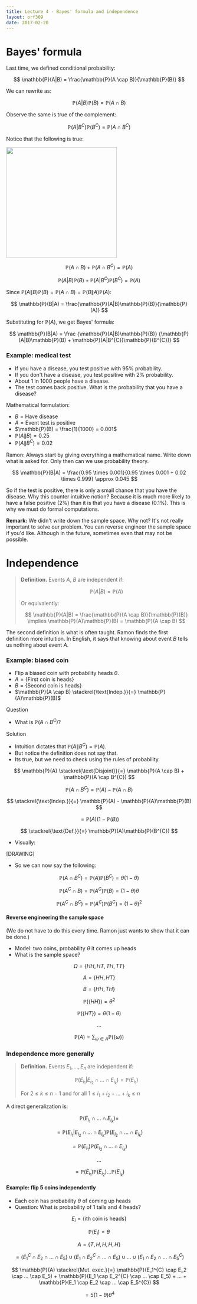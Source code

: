 ```yaml
---
title: Lecture 4 - Bayes' formula and independence
layout: orf309
date: 2017-02-20
---
```


# Bayes' formula

Last time, we defined conditional probability:

$$
    \mathbb{P}(A|B) = \frac{\mathbb{P}(A \cap B)}{\mathbb{P}(B)}
$$

We can rewrite as:


$$
    \mathbb{P}(A|B)\mathbb{P}(B) = \mathbb{P}(A \cap B)
$$

Observe the same is true of the complement:

$$
    \mathbb{P}(A|B^{C})\mathbb{P}(B^{C}) = \mathbb{P}(A \cap B^{C})
$$

Notice that the following is true:

<img src="{{ site.url }}/images/orf309/completeness.png" style="width: 300px;"/>

$$
    \mathbb{P}(A \cap B) + \mathbb{P}(A \cap B^{C}) = \mathbb{P}(A)
$$

$$
    \mathbb{P}(A|B)\mathbb{P}(B) + \mathbb{P}(A|B^{C})\mathbb{P}(B^{C}) = \mathbb{P}(A)
$$

Since $\mathbb{P}(A\|B)\mathbb{P}(B) = \mathbb{P}(A \cap B) = \mathbb{P}(B\|A)\mathbb{P}(A)$:

$$
    \mathbb{P}(B|A) = \frac{\mathbb{P}(A|B)\mathbb{P}(B)}{\mathbb{P}(A)}
$$

Substituting for $\mathbb{P}(A)$, we get Bayes' formula:

$$
    \mathbb{P}(B|A) = \frac
    {\mathbb{P}(A|B)\mathbb{P}(B)}
    {\mathbb{P}(A|B)\mathbb{P}(B) + \mathbb{P}(A|B^{C})\mathbb{P}(B^{C})}
$$

### Example: medical test

- If you have a disease, you test positive with 95% probability.
- If you don't have a disease, you test positive with 2% probability.
- About 1 in 1000 people have a disease.
- The test comes back positive. What is the probability that you have a disease?

Mathematical formulation:

- $B = \text{Have disease}$
- $A = \text{Event test is positive}$
- $\mathbb{P}(B) = \frac{1}{1000} = 0.001$
- $\mathbb{P}(A\|B) = 0.25$
- $\mathbb{P}(A\|B^{C}) = 0.02$

Ramon: Always start by giving everything a mathematical name. Write down what is asked for. Only then can we use probability theory.

$$
\mathbb{P}(B|A) = \frac{0.95 \times 0.001}{0.95 \times 0.001 + 0.02 \times 0.999} \approx 0.045
$$

So if the test is positive, there is only a small chance that you have the disease. Why this counter intuitive notion? Because it is much more likely to have a false positive (2%) than it is that you have a disease (0.1%). This is why we must do formal computations.

**Remark:** We didn't write down the sample space. Why not? It's not really important to solve our problem. You can reverse engineer the sample space if you'd like. Although in the future, sometimes even that may not be possible.


# Independence

> **Definition.** Events $A$, $B$ are independent if:
>
> $$
> \mathbb{P}(A|B) = \mathbb{P}(A)
> $$
>
> Or equivalently:
>
> $$
> \mathbb{P}(A|B) = \frac{\mathbb{P}(A \cap B)}{\mathbb{P}(B)} \implies \mathbb{P}(A)\mathbb{P}(B) = \mathbb{P}(A \cap B)
> $$

The second definition is what is often taught. Ramon finds the first definition more intuition. In English, it says that knowing about event $B$ tells us nothing about event $A$.

### Example: biased coin

- Flip a biased coin with probability heads $\theta$.
- $A = \{ \text{First coin is heads} \}$
- $B = \{ \text{Second coin is heads} \}$
- $\mathbb{P}(A \cap B) \stackrel{\text{Indep.}}{=} \mathbb{P}(A)\mathbb{P}(B)$

Question

- What is $\mathbb{P}(A \cap B^{C})$?

Solution

- Intuition dictates that $\mathbb{P}(A \| B^{C}) = \mathbb{P}(A)$.
- But notice the definition does not say that.
- Its true, but we need to check using the rules of probability.

$$
    \mathbb{P}(A) \stackrel{\text{Disjoint}}{=} \mathbb{P}(A \cap B) + \mathbb{P}(A \cap B^{C})
$$

$$
    \mathbb{P}(A \cap B^{C}) = \mathbb{P}(A) - \mathbb{P}(A \cap B)
$$

$$
    \stackrel{\text{Indep.}}{=} \mathbb{P}(A) - \mathbb{P}(A)\mathbb{P}(B)
$$

$$
    = \mathbb{P}(A)(1 - \mathbb{P}(B))
$$

$$
    \stackrel{\text{Def.}}{=} \mathbb{P}(A)\mathbb{P}(B^{C})
$$

- Visually:

[DRAWING]

- So we can now say the following:

$$
    \mathbb{P}(A \cap B^{C}) = \mathbb{P}(A)\mathbb{P}(B^{C}) = \theta (1 - \theta)
$$

$$
    \mathbb{P}(A^{C} \cap B) = \mathbb{P}(A^{C})\mathbb{P}(B) = (1 - \theta) \theta
$$

$$
    \mathbb{P}(A^{C} \cap B^{C}) = \mathbb{P}(A^{C}) \mathbb{P}(B^{C}) = (1 - \theta)^2
$$


#### Reverse engineering the sample space

(We do not have to do this every time. Ramon just wants to show that it can be done.)

- Model: two coins, probability $\theta$ it comes up heads
- What is the sample space?

$$
\Omega = \{HH, HT, TH, TT\}
$$

$$
A = \{HH, HT\}
$$

$$
B = \{HH, TH\}
$$

$$
\mathbb{P}(\{HH\}) = \theta^2
$$

$$
\mathbb{P}(\{HT\}) = \theta (1 - \theta)
$$

$$
...
$$

$$
\mathbb{P}(A) = \sum_{\omega \in A} \mathbb{P}(\{\omega\})
$$


### Independence more generally

> **Definition.** Events $E_1, ..., E_n$ are independent if:
>
> $$
> \mathbb{P}(E_{i_1} | E_{i_2} \cap ... \cap E_{i_k}) = \mathbb{P}(E_{i_1})
> $$
>
> For $2 \leq k \leq n-1$ and for all $1 \leq i_1 + i_2 + ... + i_k \leq n$

A direct generalization is:

$$
    \mathbb{P}(E_{i_1} \cap ... \cap E_{i_k}) =
$$

$$
    = \mathbb{P}(E_{i_1} | E_{i_2} \cap ... \cap E_{i_k}) \mathbb{P}(E_{i_2} \cap ... \cap E_{i_k})
$$

$$
    = \mathbb{P}(E_{i_1}) \mathbb{P}(E_{i_2} \cap ... \cap E_{i_k})
$$

$$
    ...
$$

$$
    = \mathbb{P}(E_{i_1}) \mathbb{P}(E_{i_2}) ... \mathbb{P}(E_{i_k})
$$

#### Example: flip 5 coins independently

- Each coin has probability $\theta$ of coming up heads
- Question: What is probability of 1 tails and 4 heads?

$$
    E_i = \{ \text{$i$th coin is heads} \}
$$

$$
    \mathbb{P}(E_i) = \theta
$$

$$
    A = \{T, H, H, H, H\}
$$

$$
    = 
    (E_1^{C} \cap  E_2 \cap ... \cap  E_5)
    \cup
    (E_1 \cap  E_2^{C} \cap ... \cap  E_5)
    \cup
    ...
    \cup
    (E_1 \cap  E_2 \cap ... \cap  E_5^{C})
$$

$$
    \mathbb{P}(A)
    \stackrel{Mut. exec.}{=}
    \mathbb{P}(E_1^{C} \cap  E_2 \cap ... \cap  E_5)
    +
    \mathbb{P}(E_1 \cap  E_2^{C} \cap ... \cap  E_5)
    +
    ...
    +
    \mathbb{P}(E_1 \cap  E_2 \cap ... \cap  E_5^{C})
$$

$$
    = 5 (1 - \theta) \theta^4
$$
